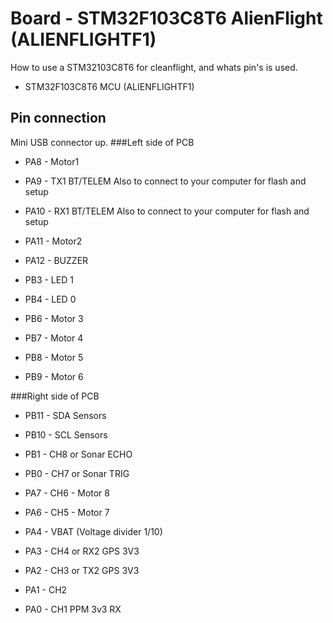 # Board - STM32F103C8T6 AlienFlight (ALIENFLIGHTF1)
How to use a STM32103C8T6 for cleanflight, and whats pin's is used.

- STM32F103C8T6 MCU (ALIENFLIGHTF1)


## Pin connection
Mini USB connector up.
###Left side of PCB
- PA8 - Motor1
- PA9 - TX1 BT/TELEM Also to connect to your computer for flash and setup
- PA10 - RX1 BT/TELEM Also to connect to your computer for flash and setup
- PA11 - Motor2
- PA12 - BUZZER

- PB3 - LED 1
- PB4 - LED 0

- PB6 - Motor 3
- PB7 - Motor 4
- PB8 - Motor 5
- PB9 - Motor 6

###Right side of PCB
- PB11 - SDA Sensors
- PB10 - SCL Sensors
- PB1 - CH8 or Sonar ECHO
- PB0 - CH7 or Sonar TRIG
- PA7 - CH6 - Motor 8
- PA6 - CH5 - Motor 7

- PA4 - VBAT (Voltage divider 1/10)
- PA3 - CH4 or RX2 GPS 3V3
- PA2 - CH3 or TX2 GPS 3V3
- PA1 - CH2
- PA0 - CH1 PPM 3v3 RX
